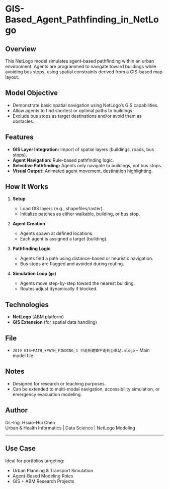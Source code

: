 # GIS-Based_Agent_Pathfinding_in_NetLogo

##  Overview

This NetLogo model simulates agent-based pathfinding within an urban environment. Agents are programmed to navigate toward buildings while avoiding bus stops, using spatial constraints derived from a GIS-based map layout.

##  Model Objective

- Demonstrate basic spatial navigation using NetLogo’s GIS capabilities.
- Allow agents to find shortest or optimal paths to buildings.
- Exclude bus stops as target destinations and/or avoid them as obstacles.

##  Features

- **GIS Layer Integration:** Import of spatial layers (buildings, roads, bus stops).
- **Agent Navigation:** Rule-based pathfinding logic.
- **Selective Pathfinding:** Agents only navigate to buildings, not bus stops.
- **Visual Output:** Animated agent movement, destination highlighting.

##  How It Works

1. **Setup**
   - Load GIS layers (e.g., shapefiles/raster).
   - Initialize patches as either walkable, building, or bus stop.

2. **Agent Creation**
   - Agents spawn at defined locations.
   - Each agent is assigned a target (building).

3. **Pathfinding Logic**
   - Agents find a path using distance-based or heuristic navigation.
   - Bus stops are flagged and avoided during routing.

4. **Simulation Loop (`go`)**
   - Agents move step-by-step toward the nearest building.
   - Routes adjust dynamically if blocked.

##  Technologies

- **NetLogo** (ABM platform)
- **GIS Extension** (for spatial data handling)

##  File

- `2019 GIS+PATH_+PATH_FINDING_1 只走到建築不走到公車站.nlogo` – Main model file.

##  Notes

- Designed for research or teaching purposes.
- Can be extended to multi-modal navigation, accessibility simulation, or emergency evacuation modeling.

##  Author

Dr.-Ing. Hsiao-Hui Chen  
Urban & Health Informatics | Data Science | NetLogo Modeling

---

##  Use Case

Ideal for portfolios targeting:
- Urban Planning & Transport Simulation
- Agent-Based Modeling Roles
- GIS + ABM Research Projects
